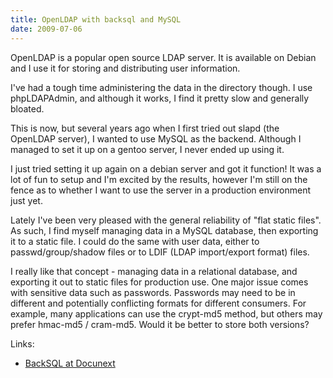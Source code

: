 ```yaml
---
title: OpenLDAP with backsql and MySQL
date: 2009-07-06
---
```

OpenLDAP is a popular open source LDAP server. It is available on Debian and I use it for storing and distributing user information.

I've had a tough time administering the data in the directory though. I use phpLDAPAdmin, and although it works, I find it pretty slow and generally bloated.

This is now, but several years ago when I first tried out slapd (the OpenLDAP server), I wanted to use MySQL as the backend. Although I managed to set it up on a gentoo server, I never ended up using it.

I just tried setting it up again on a debian server and got it function! It was a lot of fun to setup and I'm excited by the results, however I'm still on the fence as to whether I want to use the server in a production environment just yet.

Lately I've been very pleased with the general reliability of "flat static files". As such, I find myself managing data in a MySQL database, then exporting it to a static file. I could do the same with user data, either to passwd/group/shadow files or to LDIF (LDAP import/export format) files.

I really like that concept - managing data in a relational database, and exporting it out to static files for production use. One major issue comes with sensitive data such as passwords. Passwords may need to be in different and potentially conflicting formats for different consumers. For example, many applications can use the crypt-md5 method, but others may prefer hmac-md5 / cram-md5. Would it be better to store both versions?

Links:

<ul><li><a href="http://www.docunext.com/wiki/Backsql">BackSQL at Docunext</a></li></ul>

